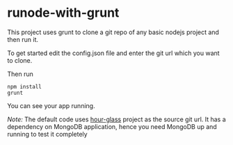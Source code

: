 runode-with-grunt
=================

This project uses grunt to clone a git repo of any basic nodejs project and then run it.  

To get started edit the config.json file and enter the git url which you want to clone.

Then run 


    npm install 
	grunt


You can see your app running. 


*Note:* The default code uses [hour-glass](https://github.com/dhanush/hour-glass) project as the source git url. It has a dependency on MongoDB application, hence you need MongoDB up and running to test it completely 